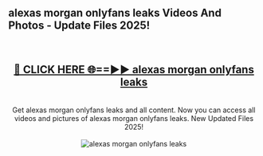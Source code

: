 <h2>alexas morgan onlyfans leaks Videos And Photos - Update Files 2025!</h2>
<br>
<div align="center">
<h2><a href="https://linkcuts.com/hfmhzwbr" rel="nofollow">🔴 CLICK HERE 🌐==►► alexas morgan onlyfans leaks</a></h2>
<br>
Get alexas morgan onlyfans leaks and all content. Now you can access all videos and pictures of alexas morgan onlyfans leaks. New Updated Files 2025!
<br>
<br>
<a href="https://linkcuts.com/hfmhzwbr" rel="nofollow" data-target="animated-image.originalLink"><img src="https://i.ibb.co.com/WyWwxjT/player-gif2.gif" alt="alexas morgan onlyfans leaks" style="max-width: 100%; display: inline-block;" data-target="animated-image.originalImage"></a>
</div>
<br>